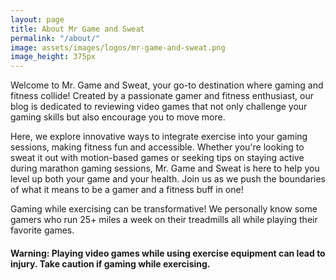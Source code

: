 ```yaml
---
layout: page
title: About Mr Game and Sweat
permalink: "/about/"
image: assets/images/logos/mr-game-and-sweat.png
image_height: 375px
---
```


Welcome to Mr. Game and Sweat, your go-to destination where gaming and fitness collide! Created by a passionate gamer and fitness enthusiast, our blog is dedicated to reviewing video games that not only challenge your gaming skills but also encourage you to move more.

Here, we explore innovative ways to integrate exercise into your gaming sessions, making fitness fun and accessible. Whether you're looking to sweat it out with motion-based games or seeking tips on staying active during marathon gaming sessions, Mr. Game and Sweat is here to help you level up both your game and your health. Join us as we push the boundaries of what it means to be a gamer and a fitness buff in one!

Gaming while exercising can be transformative! We personally know some gamers who run 25+ miles a week on their treadmills all while playing their favorite games.

#### Warning: Playing video games while using exercise equipment can lead to injury. Take caution if gaming while exercising.
